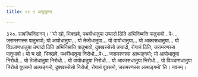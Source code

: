 ```yaml
---
title: ०९ ९ धातुसुत्तम्

---
```


३२०. सावत्थिनिदानम्। ‘‘यो खो, भिक्खवे, पथवीधातुया उप्पादो ठिति अभिनिब्बत्ति पातुभावो…पे॰… जरामरणस्स पातुभावो; यो आपोधातुया… यो तेजोधातुया… यो वायोधातुया… यो आकासधातुया… यो विञ्ञाणधातुया उप्पादो ठिति अभिनिब्बत्ति पातुभावो, दुक्खस्सेसो उप्पादो, रोगानं ठिति, जरामरणस्स पातुभावो। यो च खो, भिक्खवे, पथवीधातुया निरोधो…पे॰… जरामरणस्स अत्थङ्गमो; यो आपोधातुया निरोधो… यो तेजोधातुया निरोधो… यो वायोधातुया निरोधो… यो आकासधातुया निरोधो… यो विञ्ञाणधातुया निरोधो वूपसमो अत्थङ्गमो, दुक्खस्सेसो निरोधो, रोगानं वूपसमो, जरामरणस्स अत्थङ्गमो’’ति। नवमम्।  

